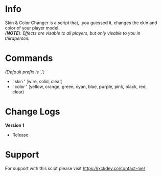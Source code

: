 # Info
Skin & Color Changer is a script that, ,you guessed it, changes the ckin and color of your player model.\
*(**NOTE**): Effects are visable to all players, but only visable to you in thirdperson.*

# Commands
*(Default prefix is '.')*
- '.skin <skin name>' (wire, solid, clear)
- '.color <color name>' (yellow, orange, green, cyan, blue, purple, pink, black, red, clear)

# Change Logs
**Version 1**
- Release

# Support
For support with this scipt please visit https://jxckdev.co/contact-me/
